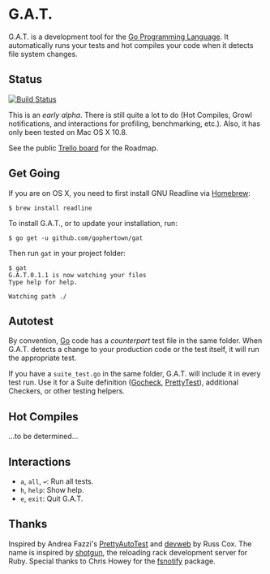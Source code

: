# G.A.T.

G.A.T. is a development tool for the [Go Programming Language][go]. It automatically runs your tests and hot compiles your code when it detects file system changes.

## Status

[![Build Status](https://travis-ci.org/gophertown/gat.png?branch=master)](https://travis-ci.org/gophertown/gat)

This is an *early alpha*. There is still quite a lot to do (Hot Compiles, Growl notifications, and interactions for profiling, benchmarking, etc.). Also, it has only been tested on Mac OS X 10.8.

See the public [Trello board](https://trello.com/b/VvblYiSE) for the Roadmap.

## Get Going

If you are on OS X, you need to first install GNU Readline via [Homebrew](http://mxcl.github.com/homebrew/):

``` console
$ brew install readline
```

To install G.A.T., or to update your installation, run:

``` console
$ go get -u github.com/gophertown/gat
```

Then run `gat` in your project folder:

``` console
$ gat
G.A.T.0.1.1 is now watching your files
Type help for help.

Watching path ./
```

## Autotest

By convention, [Go][] code has a *counterpart* test file in the same folder. When G.A.T. detects a change to your production code or the test itself, it will run the appropriate test.

If you have a `suite_test.go` in the same folder, G.A.T. will include it in every test run. Use it for a Suite definition ([Gocheck][], [PrettyTest][pat]), additional Checkers, or other testing helpers.

## Hot Compiles

...to be determined...

## Interactions

* `a`, `all`, `↩`: Run all tests.
* `h`, `help`: Show help.
* `e`, `exit`: Quit G.A.T.

## Thanks

Inspired by Andrea Fazzi's [PrettyAutoTest][pat] and [devweb][] by Russ Cox. The name is inspired by [shotgun][], the reloading rack development server for Ruby. Special thanks to Chris Howey for the [fsnotify][] package.

[go]: http://golang.org/
[fsnotify]: https://github.com/howeyc/fsnotify
[pat]: https://github.com/remogatto/prettytest
[devweb]: http://code.google.com/p/rsc/source/browse/devweb/
[shotgun]: https://rubygems.org/gems/shotgun
[Gocheck]: http://labix.org/gocheck

